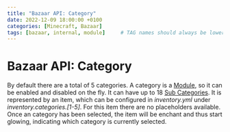 ```yaml
---
title: "Bazaar API: Category"
date: 2022-12-09 18:00:00 +0100
categories: [Minecraft, Bazaar]
tags: [bazaar, internal, module]     # TAG names should always be lowercase
---
```


# Bazaar API: Category

By default there are a total of 5 categories. A category is a [Module]({{site.baseurl}}/posts/bazaar-module), so it can be enabled and disabled on the fly. It can have up to 18 [Sub Categories]({{site.baseurl}}/posts/bazaar-sub-category). It is represented by an item, which can be configured in *inventory.yml* under *inventory.categories.[1-5]*. For this item there are no placeholders available. Once an category has been selected, the item will be enchant and thus start glowing, indicating which category is currently selected.